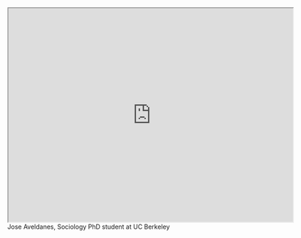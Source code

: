 <iframe src="https://drive.google.com/file/d/170wFNV6Bl-_xn1zGiQE3PEScGpdt6vat/preview" width="640" height="480"></iframe>
Jose Aveldanes, Sociology PhD student at UC Berkeley 


